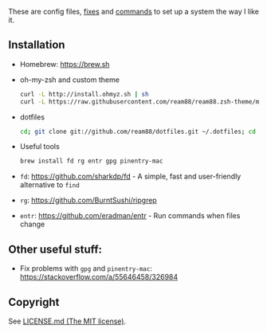These are config files, [fixes](Fixes.md) and [commands](Commands.md) to set up a system the way I like it.

## Installation

- Homebrew: https://brew.sh

- oh-my-zsh and custom theme
  ```sh
  curl -L http://install.ohmyz.sh | sh
  curl -L https://raw.githubusercontent.com/ream88/ream88.zsh-theme/master/ream88.zsh-theme > ~/.oh-my-zsh/themes/ream88.zsh-theme
  ```

- dotfiles
  ```sh
  cd; git clone git://github.com/ream88/dotfiles.git ~/.dotfiles; cd ~/.dotfiles; ruby install.rb
  ```

- Useful tools

  ```sh
  brew install fd rg entr gpg pinentry-mac
  ```

- `fd`: https://github.com/sharkdp/fd - A simple, fast and user-friendly alternative to `find`
- `rg`: https://github.com/BurntSushi/ripgrep
- `entr`: https://github.com/eradman/entr - Run commands when files change

## Other useful stuff:

- Fix problems with `gpg` and `pinentry-mac`: https://stackoverflow.com/a/55646458/326984

## Copyright

See [LICENSE.md (The MIT license)](LICENSE.md).
